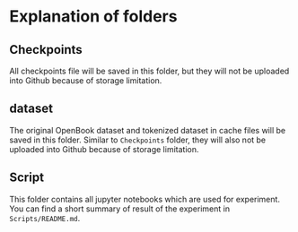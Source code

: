 # Explanation of folders
## Checkpoints
All checkpoints file will be saved in this folder, but they will not be uploaded into Github because of storage limitation.

## dataset
The original OpenBook dataset and tokenized dataset in cache files will be saved in this folder. Similar to `Checkpoints` folder, they will also not be uploaded into Github because of storage limitation.

## Script
This folder contains all jupyter notebooks which are used for experiment. You can find a short summary of result of the experiment in `Scripts/README.md`.